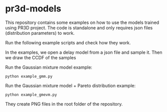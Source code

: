 # pr3d-models


This repository contains some examples on how to use the models trained using PR3D project. The code is standalone and only requires json files (distribution parameters) to work.

Run the following example scripts and check how they work.

In the examples, we open a delay model from a json file and sample it. Then we draw the CCDF of the samples

Run the Gaussian mixture model example:
```
python example_gmm.py
```

Run the Gaussian mixture model + Pareto distribution example:
```
python example_gmevm.py
```

They create PNG files in the root folder of the repository.